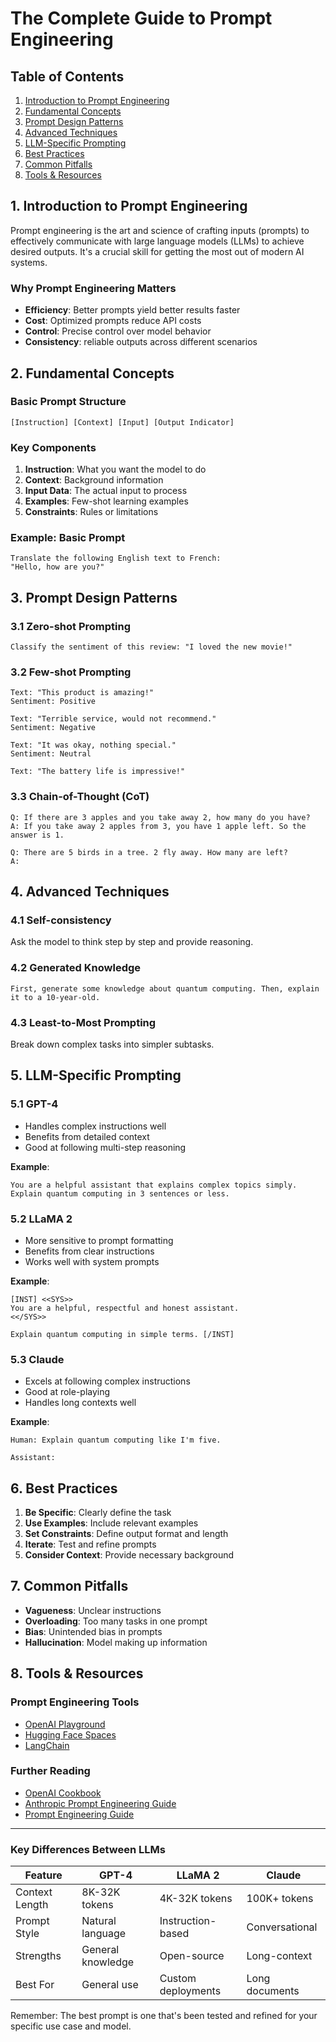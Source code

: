 # The Complete Guide to Prompt Engineering

## Table of Contents
1. [Introduction to Prompt Engineering](#introduction)
2. [Fundamental Concepts](#fundamentals)
3. [Prompt Design Patterns](#design-patterns)
4. [Advanced Techniques](#advanced-techniques)
5. [LLM-Specific Prompting](#llm-specific)
6. [Best Practices](#best-practices)
7. [Common Pitfalls](#pitfalls)
8. [Tools & Resources](#tools)

## 1. Introduction to Prompt Engineering <a name="introduction"></a>

Prompt engineering is the art and science of crafting inputs (prompts) to effectively communicate with large language models (LLMs) to achieve desired outputs. It's a crucial skill for getting the most out of modern AI systems.

### Why Prompt Engineering Matters
- **Efficiency**: Better prompts yield better results faster
- **Cost**: Optimized prompts reduce API costs
- **Control**: Precise control over model behavior
- **Consistency**: reliable outputs across different scenarios

## 2. Fundamental Concepts <a name="fundamentals"></a>

### Basic Prompt Structure
```
[Instruction] [Context] [Input] [Output Indicator]
```

### Key Components
1. **Instruction**: What you want the model to do
2. **Context**: Background information
3. **Input Data**: The actual input to process
4. **Examples**: Few-shot learning examples
5. **Constraints**: Rules or limitations

### Example: Basic Prompt
```
Translate the following English text to French:
"Hello, how are you?"
```

## 3. Prompt Design Patterns <a name="design-patterns"></a>

### 3.1 Zero-shot Prompting
```
Classify the sentiment of this review: "I loved the new movie!"
```

### 3.2 Few-shot Prompting
```
Text: "This product is amazing!"
Sentiment: Positive

Text: "Terrible service, would not recommend."
Sentiment: Negative

Text: "It was okay, nothing special."
Sentiment: Neutral

Text: "The battery life is impressive!"
```

### 3.3 Chain-of-Thought (CoT)
```
Q: If there are 3 apples and you take away 2, how many do you have?
A: If you take away 2 apples from 3, you have 1 apple left. So the answer is 1.

Q: There are 5 birds in a tree. 2 fly away. How many are left?
A:
```

## 4. Advanced Techniques <a name="advanced-techniques"></a>

### 4.1 Self-consistency
Ask the model to think step by step and provide reasoning.

### 4.2 Generated Knowledge
```
First, generate some knowledge about quantum computing. Then, explain it to a 10-year-old.
```

### 4.3 Least-to-Most Prompting
Break down complex tasks into simpler subtasks.

## 5. LLM-Specific Prompting <a name="llm-specific"></a>

### 5.1 GPT-4
- Handles complex instructions well
- Benefits from detailed context
- Good at following multi-step reasoning

**Example**:
```
You are a helpful assistant that explains complex topics simply. 
Explain quantum computing in 3 sentences or less.
```

### 5.2 LLaMA 2
- More sensitive to prompt formatting
- Benefits from clear instructions
- Works well with system prompts

**Example**:
```
[INST] <<SYS>>
You are a helpful, respectful and honest assistant.
<</SYS>>

Explain quantum computing in simple terms. [/INST]
```

### 5.3 Claude
- Excels at following complex instructions
- Good at role-playing
- Handles long contexts well

**Example**:
```
Human: Explain quantum computing like I'm five.

Assistant:
```

## 6. Best Practices <a name="best-practices"></a>

1. **Be Specific**: Clearly define the task
2. **Use Examples**: Include relevant examples
3. **Set Constraints**: Define output format and length
4. **Iterate**: Test and refine prompts
5. **Consider Context**: Provide necessary background

## 7. Common Pitfalls <a name="pitfalls"></a>

- **Vagueness**: Unclear instructions
- **Overloading**: Too many tasks in one prompt
- **Bias**: Unintended bias in prompts
- **Hallucination**: Model making up information

## 8. Tools & Resources <a name="tools"></a>

### Prompt Engineering Tools
- [OpenAI Playground](https://platform.openai.com/playground)
- [Hugging Face Spaces](https://huggingface.co/spaces)
- [LangChain](https://python.langchain.com/)

### Further Reading
- [OpenAI Cookbook](https://github.com/openai/openai-cookbook)
- [Anthropic Prompt Engineering Guide](https://docs.anthropic.com/claude/docs/introduction-to-prompt-design)
- [Prompt Engineering Guide](https://www.promptingguide.ai/)

---

### Key Differences Between LLMs

| Feature | GPT-4 | LLaMA 2 | Claude |
|---------|-------|---------|--------|
| Context Length | 8K-32K tokens | 4K-32K tokens | 100K+ tokens |
| Prompt Style | Natural language | Instruction-based | Conversational |
| Strengths | General knowledge | Open-source | Long-context |
| Best For | General use | Custom deployments | Long documents |

Remember: The best prompt is one that's been tested and refined for your specific use case and model.
